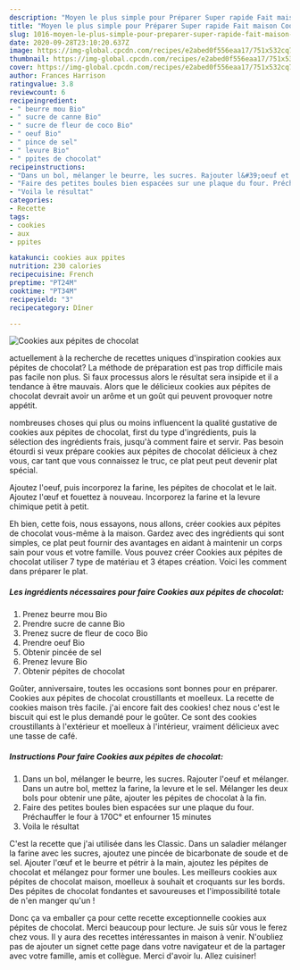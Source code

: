 ```yaml
---
description: "Moyen le plus simple pour Préparer Super rapide Fait maison Cookies aux pépites de chocolat"
title: "Moyen le plus simple pour Préparer Super rapide Fait maison Cookies aux pépites de chocolat"
slug: 1016-moyen-le-plus-simple-pour-preparer-super-rapide-fait-maison-cookies-aux-pepites-de-chocolat
date: 2020-09-28T23:10:20.637Z
image: https://img-global.cpcdn.com/recipes/e2abed0f556eaa17/751x532cq70/cookies-aux-pepites-de-chocolat-photo-principale-de-la-recette.jpg
thumbnail: https://img-global.cpcdn.com/recipes/e2abed0f556eaa17/751x532cq70/cookies-aux-pepites-de-chocolat-photo-principale-de-la-recette.jpg
cover: https://img-global.cpcdn.com/recipes/e2abed0f556eaa17/751x532cq70/cookies-aux-pepites-de-chocolat-photo-principale-de-la-recette.jpg
author: Frances Harrison
ratingvalue: 3.8
reviewcount: 6
recipeingredient:
- " beurre mou Bio"
- " sucre de canne Bio"
- " sucre de fleur de coco Bio"
- " oeuf Bio"
- " pince de sel"
- " levure Bio"
- " ppites de chocolat"
recipeinstructions:
- "Dans un bol, mélanger le beurre, les sucres. Rajouter l&#39;oeuf et mélanger. Dans un autre bol, mettez la farine, la levure et le sel. Mélanger les deux bols pour obtenir une pâte, ajouter les pépites de chocolat à la fin."
- "Faire des petites boules bien espacées sur une plaque du four. Préchauffer le four à 170C° et enfourner 15 minutes"
- "Voila le résultat"
categories:
- Recette
tags:
- cookies
- aux
- ppites

katakunci: cookies aux ppites 
nutrition: 230 calories
recipecuisine: French
preptime: "PT24M"
cooktime: "PT34M"
recipeyield: "3"
recipecategory: Dîner

---
```



![Cookies aux pépites de chocolat](https://img-global.cpcdn.com/recipes/e2abed0f556eaa17/751x532cq70/cookies-aux-pepites-de-chocolat-photo-principale-de-la-recette.jpg)

actuellement à la recherche de recettes uniques d'inspiration cookies aux pépites de chocolat? La méthode de préparation est pas trop difficile mais pas facile non plus. Si faux processus alors le résultat sera insipide et il a tendance à être mauvais. Alors que le délicieux cookies aux pépites de chocolat devrait avoir un arôme et un goût qui peuvent provoquer notre appétit.

nombreuses choses qui plus ou moins influencent la qualité gustative de cookies aux pépites de chocolat, first du type d'ingrédients, puis la sélection des ingrédients frais, jusqu'à comment faire et servir. Pas besoin étourdi si veux prépare cookies aux pépites de chocolat délicieux à chez vous, car tant que vous connaissez le truc, ce plat peut peut devenir plat spécial.

Ajoutez l&#39;oeuf, puis incorporez la farine, les pépites de chocolat et le lait. Ajoutez l&#39;œuf et fouettez à nouveau. Incorporez la farine et la levure chimique petit à petit.


Eh bien, cette fois, nous essayons, nous allons, créer cookies aux pépites de chocolat vous-même à la maison. Gardez avec des ingrédients qui sont simples, ce plat peut fournir des avantages en aidant à maintenir un corps sain pour vous et votre famille. Vous pouvez créer Cookies aux pépites de chocolat utiliser 7 type de matériau et 3 étapes création. Voici les comment dans préparer le plat.

<!--inarticleads1-->

##### Les ingrédients nécessaires pour faire Cookies aux pépites de chocolat:

1. Prenez  beurre mou Bio
1. Prendre  sucre de canne Bio
1. Prenez  sucre de fleur de coco Bio
1. Prendre  oeuf Bio
1. Obtenir  pincée de sel
1. Prenez  levure Bio
1. Obtenir  pépites de chocolat


Goûter, anniversaire, toutes les occasions sont bonnes pour en préparer. Cookies aux pépites de chocolat croustillants et moelleux. La recette de cookies maison très facile. j&#39;ai encore fait des cookies! chez nous c&#39;est le biscuit qui est le plus demandé pour le goûter. Ce sont des cookies croustillants à l&#39;extérieur et moelleux à l&#39;intérieur, vraiment délicieux avec une tasse de café. 

<!--inarticleads2-->

##### Instructions Pour faire Cookies aux pépites de chocolat:

1. Dans un bol, mélanger le beurre, les sucres. Rajouter l&#39;oeuf et mélanger. Dans un autre bol, mettez la farine, la levure et le sel. Mélanger les deux bols pour obtenir une pâte, ajouter les pépites de chocolat à la fin.
1. Faire des petites boules bien espacées sur une plaque du four. Préchauffer le four à 170C° et enfourner 15 minutes
1. Voila le résultat


C&#39;est la recette que j&#39;ai utilisée dans les Classic. Dans un saladier mélanger la farine avec les sucres, ajoutez une pincée de bicarbonate de soude et de sel. Ajouter l&#39;œuf et le beurre et pétrir à la main, ajoutez les pépites de chocolat et mélangez pour former une boules. Les meilleurs cookies aux pépites de chocolat maison, moelleux à souhait et croquants sur les bords. Des pépites de chocolat fondantes et savoureuses et l&#39;impossibilité totale de n&#39;en manger qu&#39;un ! 


Donc ça va emballer ça pour cette recette exceptionnelle cookies aux pépites de chocolat. Merci beaucoup pour lecture. Je suis sûr vous le ferez chez vous. Il y aura des recettes  intéressantes in maison à venir. N'oubliez pas de ajouter un signet cette page dans votre navigateur et de la partager avec votre famille, amis et collègue. Merci d'avoir lu. Allez cuisiner!
